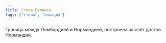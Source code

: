 ```yaml
---
title: Стена Баланса
tags: ["стена", "локация"]
---
```


Граница между Ломбардией и Нормандией, построена за счёт долгов Нормандии.